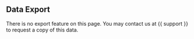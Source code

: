 ## Data Export

There is no export feature on this page. You may contact us at {{ support }} to request a copy of this data.
